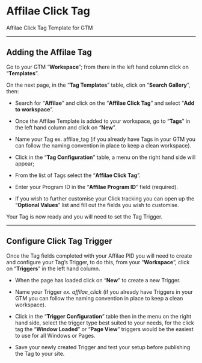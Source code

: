 # Affilae Click Tag
Affilae Click Tag Template for GTM

---------

## Adding the Affilae Tag

Go to your GTM “**Workspace**”; from there in the left hand column click on “**Templates**”.

On the next page, in the “**Tag Templates**” table, click on “**Search Gallery**”, then:

- Search for “**Affilae**” and click on the “**Affilae Click Tag**” and select “**Add to workspace**”.

- Once the Affilae Template is added to your workspace, go to “**Tags**” in the left hand column and click on “**New**”.

- Name your Tag ex. affilae_tag (if you already have Tags in your GTM you can follow the naming convention in place to keep a clean workspace).

- Click in the “**Tag Configuration**” table, a menu on the right hand side will appear;

- From the list of Tags select the “**Affilae Click Tag**”.

- Enter your Program ID in the “**Affilae Program ID**” field (required).

- If you wish to further customise your Click tracking you can open up the “**Optional Values**” list and fill out the fields you wish to customise.

Your Tag is now ready and you will need to set the Tag Trigger.

----------

## Configure Click Tag Trigger

Once the Tag fields completed with your Affilae PID you will need to create and configure your Tag’s Trigger, to do this, from your “**Workspace**”, click on “**Triggers**” in the left hand column.

- When the page has loaded click on “**New**” to create a new Trigger.

- Name your Trigger *ex. affilae_click* (if you already have Triggers in your GTM you can follow the naming convention in place to keep a clean workspace).

- Click in the “**Trigger Configuration**” table then in the menu on the right hand side, select the trigger type best suited to your needs, for the click tag the “**Window Loaded**” or “**Page View**” triggers would be the easiest to use for all Windows or Pages.

- Save your newly created Trigger and test your setup before publishing the Tag to your site.
